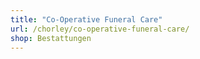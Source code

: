 ```yaml
---
title: "Co-Operative Funeral Care"
url: /chorley/co-operative-funeral-care/
shop: Bestattungen
---
```

